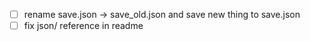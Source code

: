 - [ ] rename save.json -> save_old.json and save new thing to save.json
- [ ] fix json/ reference in readme
